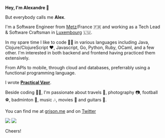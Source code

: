**Hey, I'm Alexandre 👋**

But everybody calls me **Alex**.

I'm a Software Engineer from [Metz](https://metz.fr/)/France 🇫🇷 and working as a Tech Lead & Software Craftsman in [Luxembourg](https://luxembourg.public.lu) 🇱🇺.

In my spare time I like to code 👨‍💻 in various languages including Java, Clojure/ClojureScript ❤️, Javascript, Go, Python, Ruby, OCaml, and a few other. 
I'm interested in both backend and frontend having practiced them extensively.

From APIs to mobile, through cloud and databases, preferrably using a functional programming language.

I wrote [**Practical Vavr**](https://leanpub.com/practical-vavr).

Beside coding 👨‍💻, I'm passionate about travels 🌄, photography 📷, football ⚽, badminton 🏸, music 🎶, movies 🎥 and guitars 🎸. 

You can find me at [grison.me](https://grison.me) and on [Twitter](https://twitter.com/algrison)

![](https://github-readme-stats.vercel.app/api?username=agrison)
![](https://github-readme-stats.vercel.app/api/top-langs/?username=agrison&hide=javascript,css,html&layout=compact)

Cheers!
